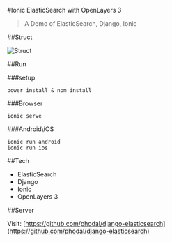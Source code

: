#Ionic ElasticSearch with OpenLayers 3

> A Demo of ElasticSearch, Django, Ionic

##Struct

![Struct](https://raw.github.com/phodal/ionic-elasticsearch/doc/struct.png)

##Run

###setup

    bower install & npm install

###Browser

    ionic serve
    
###Android\iOS 
    
    ionic run android 
    ionic run ios    

##Tech

- ElasticSearch
- Django
- Ionic
- OpenLayers 3

##Server
 
Visit: [https://github.com/phodal/django-elasticsearch](https://github.com/phodal/django-elasticsearch)

